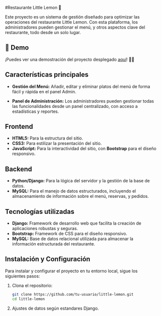 #Restaurante Little Lemon 🍋

Este proyecto es un sistema de gestión diseñado para optimizar las operaciones del restaurante Little Lemon. Con esta plataforma, los administradores pueden gestionar el menú, y otros aspectos clave del restaurante, todo desde un solo lugar.

## 🚀 Demo
¡Puedes ver una demostración del proyecto desplegado [aquí](https://tu-demo-link.com)! 👀✨

## Características principales

- **Gestión del Menú:** Añadir, editar y eliminar platos del menú de forma fácil y rápida en el panel Admin.

- **Panel de Administración:** Los administradores pueden gestionar todas las funcionalidades desde un panel centralizado, con acceso a estadísticas y reportes.

## Frontend

- **HTML5:** Para la estructura del sitio.
- **CSS3:** Para estilizar la presentación del sitio.
- **JavaScript:** Para la interactividad del sitio, con **Bootstrap** para el diseño responsivo.
  
## Backend

- **Python/Django:** Para la lógica del servidor y la gestión de la base de datos.
- **MySQL:** Para el manejo de datos estructurados, incluyendo el almacenamiento de información sobre el menú, reservas, y pedidos.

## Tecnologías utilizadas

- **Django:** Framework de desarrollo web que facilita la creación de aplicaciones robustas y seguras.
- **Bootstrap:** Framework de CSS para el diseño responsivo.
- **MySQL:** Base de datos relacional utilizada para almacenar la información estructurada del restaurante.

## Instalación y Configuración

Para instalar y configurar el proyecto en tu entorno local, sigue los siguientes pasos:

1. Clona el repositorio:
   ```bash
   git clone https://github.com/tu-usuario/little-lemon.git
   cd little-lemon

2. Ajustes de datos según estandares Django.
   
